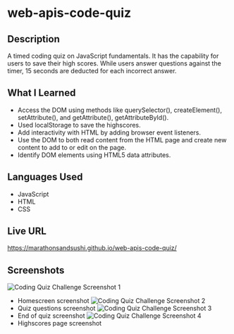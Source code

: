# web-apis-code-quiz

## Description
A timed coding quiz on JavaScript fundamentals. It has the capability for users to save their high scores. While users answer questions against the timer, 15 seconds are deducted for each incorrect answer.

## What I Learned
- Access the DOM using methods like querySelector(), createElement(), setAttribute(), and getAttribute(), getAttributeById().
- Used localStorage to save the highscores.
- Add interactivity with HTML by adding browser event listeners.
- Use the DOM to both read content from the HTML page and create new content to add to or edit on the page.
- Identify DOM elements using HTML5 data attributes.

## Languages Used
* JavaScript
* HTML
* CSS

## Live URL
https://marathonsandsushi.github.io/web-apis-code-quiz/

## Screenshots
![Coding Quiz Challenge Screenshot 1](https://user-images.githubusercontent.com/98371322/156951816-7020698d-7764-44d2-8961-095871721099.png)
- Homescreen screenshot
![Coding Quiz Challenge Screenshot 2](https://user-images.githubusercontent.com/98371322/156951976-cbed73fc-df9f-46ae-994c-37317dcd7373.png)
- Quiz questions screenshot
![Coding Quiz Challenge Screenshot 3](https://user-images.githubusercontent.com/98371322/156952040-1e616dff-c721-4cd9-b7be-4c31bb827980.png)
- End of quiz screenshot
![Coding Quiz Challenge Screenshot 4](https://user-images.githubusercontent.com/98371322/156952073-50601f90-ba5f-4f21-999a-95e5071aae16.png)
- Highscores page screenshot
